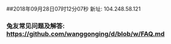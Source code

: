 ##2018年09月28日07时12分07秒 新址: 104.248.58.121
### 兔友常见问题及解答: https://github.com/wanggonging/d/blob/w/FAQ.md
